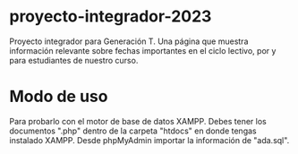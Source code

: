 # proyecto-integrador-2023
Proyecto integrador para Generación T. Una página que muestra información relevante sobre fechas importantes en el ciclo lectivo, por y para estudiantes de nuestro curso.

# Modo de uso
Para probarlo con el motor de base de datos XAMPP. Debes tener los documentos ".php" dentro de la carpeta "htdocs" en donde tengas instalado XAMPP.
Desde phpMyAdmin importar la información de "ada.sql".
